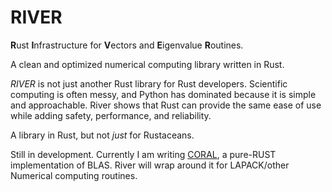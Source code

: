 # RIVER 

**R**ust **I**nfrastructure for **V**ectors and **E**igenvalue **R**outines. 

A clean and optimized numerical computing library written in Rust.  

*RIVER* is not just another Rust library for Rust developers. Scientific computing is often messy, 
and Python has dominated because it is simple and approachable.  River shows that Rust can provide 
the same ease of use while adding safety, performance, and reliability.

A library in Rust, but not *just* for Rustaceans. 

Still in development. Currently I am writing [CORAL](https://github.com/devdeliw/CORAL), a
pure-RUST implementation of BLAS. River will wrap around it for LAPACK/other
Numerical computing routines. 
